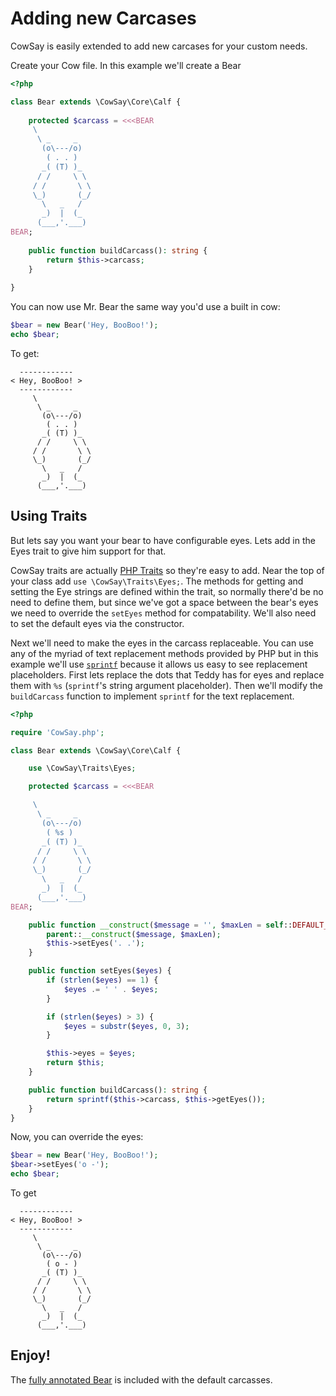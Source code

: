 # Adding new Carcases

CowSay is easily extended to add new carcases for your custom needs.

Create your Cow file. In this example we'll create a Bear

```php
<?php

class Bear extends \CowSay\Core\Calf {
	
	protected $carcass = <<<BEAR
     \
      \ _     _
       (o\---/o)
        ( . . )
       _( (T) )_
      / /     \ \
     / /       \ \
     \_)       (_/
       \   _   /
       _)  |  (_
      (___,'.___)
BEAR;
	
	public function buildCarcass(): string {
		return $this->carcass;
	}
	
}
```

You can now use Mr. Bear the same way you'd use a built in cow:

```php
$bear = new Bear('Hey, BooBoo!');
echo $bear;
```

To get:

```
  ------------
< Hey, BooBoo! >
  ------------
     \
      \ _     _
       (o\---/o)
        ( . . )
       _( (T) )_
      / /     \ \
     / /       \ \
     \_)       (_/
       \   _   /
       _)  |  (_
      (___,'.___)
```

## Using Traits

But lets say you want your bear to have configurable eyes. Lets add in the Eyes trait to give him support for that. 

CowSay traits are actually [PHP Traits](http://php.net/traits) so they're easy to add. Near the top of your class add `use \CowSay\Traits\Eyes;`. The methods for getting and setting the Eye strings are defined within the trait, so normally there'd be no need to define them, but since we've got a space between the bear's eyes we need to override the `setEyes` method for compatability. We'll also need to set the default eyes via the constructor.

Next we'll need to make the eyes in the carcass replaceable. You can use any of the myriad of text replacement methods provided by PHP but in this example we'll use [`sprintf`](http://php.net/sprintf) because it allows us easy to see replacement placeholders. First lets replace the dots that Teddy has for eyes and replace them with `%s` (`sprintf`'s string argument placeholder). Then we'll modify the `buildCarcass` function to implement `sprintf` for the text replacement. 

```php
<?php

require 'CowSay.php';

class Bear extends \CowSay\Core\Calf {

	use \CowSay\Traits\Eyes;

	protected $carcass = <<<BEAR

     \
      \ _     _
       (o\---/o)
        ( %s )
       _( (T) )_
      / /     \ \
     / /       \ \
     \_)       (_/
       \   _   /
       _)  |  (_
      (___,'.___)
BEAR;

	public function __construct($message = '', $maxLen = self::DEFAULT_MAX_LEN) {
		parent::__construct($message, $maxLen);
		$this->setEyes('. .');
	}

	public function setEyes($eyes) {
		if (strlen($eyes) == 1) {
			$eyes .= ' ' . $eyes;
		}

		if (strlen($eyes) > 3) {
			$eyes = substr($eyes, 0, 3);
		}

		$this->eyes = $eyes;
		return $this;
	}

	public function buildCarcass(): string {
		return sprintf($this->carcass, $this->getEyes());
	}
}
```

Now, you can override the eyes:

```php
$bear = new Bear('Hey, BooBoo!');
$bear->setEyes('o -');
echo $bear;
```

To get

```
  ------------
< Hey, BooBoo! >
  ------------
     \
      \ _     _
       (o\---/o)
        ( o - )
       _( (T) )_
      / /     \ \
     / /       \ \
     \_)       (_/
       \   _   /
       _)  |  (_
      (___,'.___)
```

## Enjoy!

The [fully annotated Bear](../src/Carcases/Bear.php) is included with the default carcasses.
